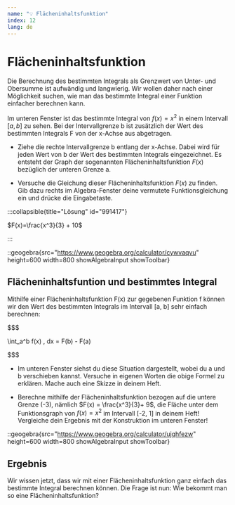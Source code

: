```yaml
---
name: "💡 Flächeninhaltsfunktion"
index: 12
lang: de
---
```


# Flächeninhaltsfunktion

Die Berechnung des bestimmten Integrals als Grenzwert von Unter- und Obersumme ist aufwändig und langwierig. Wir wollen daher nach einer Möglichkeit suchen, wie man das bestimmte Integral einer Funktion einfacher berechnen kann.

Im unteren Fenster ist das bestimmte Integral von $f(x) = x^2$ in einem Intervall $[a, b]$ zu sehen. Bei der Intervallgrenze b ist zusätzlich der Wert des bestimmten Integrals F von der x-Achse aus abgetragen.

- Ziehe die rechte Intervallgrenze b entlang der x-Achse. Dabei wird für jeden Wert von b der Wert des bestimmten Integrals eingezeichnet. Es entsteht der Graph der sogenannten Flächeninhaltsfunktion $F(x)$ bezüglich der unteren Grenze a.

- Versuche die Gleichung dieser Flächeninhaltsfunktion $F(x)$ zu finden. Gib dazu rechts im Algebra-Fenster deine vermutete Funktionsgleichung ein und drücke die Eingabetaste.

:::collapsible{title="Lösung" id="991417"}

$F(x)=\frac{x^3}{3} + 10$

:::

::geogebra{src="https://www.geogebra.org/calculator/cywvaqvu" height=600 width=800 showAlgebraInput showToolbar}

## Flächeninhaltsfuntion und bestimmtes Integral

Mithilfe einer Flächeninhaltsfunktion F(x) zur gegebenen Funktion f können wir den Wert des bestimmten Integrals im Intervall [a, b] sehr einfach berechnen:

$$$

\int_a^b f(x) \, dx = F(b) - F(a)

$$$

- Im unteren Fenster siehst du diese Situation dargestellt, wobei du a und b verschieben kannst. Versuche in eigenen Worten die obige Formel zu erklären. Mache auch eine Skizze in deinem Heft.

- Berechne mithilfe der Flächeninhaltsfunktion bezogen auf die untere Grenze (-3), nämlich $F(x) = \frac{x^3}{3}+ 9$, die Fläche unter dem Funktionsgraph von $f(x) = x^2$ im Intervall [-2, 1] in deinem Heft! Vergleiche dein Ergebnis mit der Konstruktion im unteren Fenster!

::geogebra{src="https://www.geogebra.org/calculator/ujqhfezw" height=600 width=800 showAlgebraInput showToolbar}

## Ergebnis

Wir wissen jetzt, dass wir mit einer Flächeninhaltsfunktion ganz einfach das bestimmte Integral berechnen können.
Die Frage ist nun: Wie bekommt man so eine Flächeninhaltsfunktion? 

